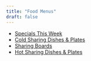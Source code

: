 ```yaml
---
title: "Food Menus"
draft: false
---
```

<!-- Food Menus List tile -->
<div class="tile food-menus-list-tile">
  <ul>
    <li>
      <a href="/food-menu-specials">
        Specials This Week
      </a>
    </li>
    <li>
      <a href="/food-menu-cold-sharing-dishes-and-plates">
        Cold Sharing Dishes & Plates
      </a>
    </li>
    <li>
      <a href="/food-menu-sharing-boards">
        Sharing Boards
      </a>
    </li>
    <li>
      <a href="/food-menu-hot-sharing-dishes-and-plates">
        Hot Sharing Dishes & Plates
      </a>
    </li>
  </ul>
</div>
